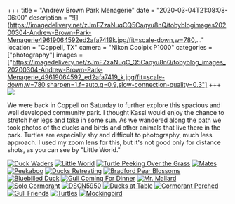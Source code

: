 +++
title = "Andrew Brown Park Menagerie"
date = "2020-03-04T21:08:08-06:00"
description = "![](https://imagedelivery.net/zJmFZzaNuqCQ5Caqyu8nQ/tobyblogimages20200304-Andrew-Brown-Park-Menagerie49619064592ed2afa7419k.jpg/fit=scale-down,w=780,..."
location = "Coppell, TX"
camera = "Nikon Coolpix P1000"
categories = ["photography"]
images = ["https://imagedelivery.net/zJmFZzaNuqC_Q5Caqyu8nQ/tobyblog_images_20200304-Andrew-Brown-Park-Menagerie_49619064592_ed2afa7419_k.jpg/fit=scale-down,w=780,sharpen=1,f=auto,q=0.9,slow-connection-quality=0.3"]
+++
![](https://imagedelivery.net/zJmFZzaNuqC_Q5Caqyu8nQ/tobyblog_images_20200304-Andrew-Brown-Park-Menagerie_49619064592_ed2afa7419_k.jpg/fit=scale-down,w=780,sharpen=1,f=auto,q=0.9,slow-connection-quality=0.3)
<!--more-->
We were back in Coppell on Saturday to further explore this spacious and well developed community park. I thought Kassi would enjoy the chance to stretch her legs and take in some sun. As we wandered along the path we took photos of the ducks and birds and other animals that live there in the park. Turtles are especially shy and difficult to photography, much less approach. I used my zoom lens for this, but it's not good only for distance shots, as you can see by "Little World."

<div id="mygallery">
		<a class="swipebox" href="https://imagedelivery.net/zJmFZzaNuqC_Q5Caqyu8nQ/tobyblog_images_20200304-Andrew-Brown-Park-Menagerie_49618825791_2b5844b1b2_k.jpg/fit=scale-down,w=1024,sharpen=1,f=auto,q=0.9,slow-connection-quality=0.3">
			    <img alt="Duck Waders" src="https://imagedelivery.net/zJmFZzaNuqC_Q5Caqyu8nQ/tobyblog_images_20200304-Andrew-Brown-Park-Menagerie_49618825791_2b5844b1b2_k.jpg/fit=scale-down,w=365,sharpen=1,f=auto,q=0.9,slow-connection-quality=0.3"></a>
		<a class="swipebox" href="https://imagedelivery.net/zJmFZzaNuqC_Q5Caqyu8nQ/tobyblog_images_20200304-Andrew-Brown-Park-Menagerie_49619076747_fa9e5806d1_k.jpg/fit=scale-down,w=1024,sharpen=1,f=auto,q=0.9,slow-connection-quality=0.3">
			    <img alt="Little World" src="https://imagedelivery.net/zJmFZzaNuqC_Q5Caqyu8nQ/tobyblog_images_20200304-Andrew-Brown-Park-Menagerie_49619076747_fa9e5806d1_k.jpg/fit=scale-down,w=365,sharpen=1,f=auto,q=0.9,slow-connection-quality=0.3"></a>
		<a class="swipebox" href="https://imagedelivery.net/zJmFZzaNuqC_Q5Caqyu8nQ/tobyblog_images_20200304-Andrew-Brown-Park-Menagerie_49619077542_eb7066abe1_k.jpg/fit=scale-down,w=1024,sharpen=1,f=auto,q=0.9,slow-connection-quality=0.3">
			    <img alt="Turtle Peeking Over the Grass" src="https://imagedelivery.net/zJmFZzaNuqC_Q5Caqyu8nQ/tobyblog_images_20200304-Andrew-Brown-Park-Menagerie_49619077542_eb7066abe1_k.jpg/fit=scale-down,w=365,sharpen=1,f=auto,q=0.9,slow-connection-quality=0.3"></a>
		<a class="swipebox" href="https://imagedelivery.net/zJmFZzaNuqC_Q5Caqyu8nQ/tobyblog_images_20200304-Andrew-Brown-Park-Menagerie_49618305608_fbed207d20_k.jpg/fit=scale-down,w=1024,sharpen=1,f=auto,q=0.9,slow-connection-quality=0.3">
			    <img alt="Mates" src="https://imagedelivery.net/zJmFZzaNuqC_Q5Caqyu8nQ/tobyblog_images_20200304-Andrew-Brown-Park-Menagerie_49618305608_fbed207d20_k.jpg/fit=scale-down,w=365,sharpen=1,f=auto,q=0.9,slow-connection-quality=0.3"></a>
		<a class="swipebox" href="https://imagedelivery.net/zJmFZzaNuqC_Q5Caqyu8nQ/tobyblog_images_20200304-Andrew-Brown-Park-Menagerie_49619093357_5152cd1a5a_k.jpg/fit=scale-down,w=1024,sharpen=1,f=auto,q=0.9,slow-connection-quality=0.3">
			    <img alt="Peekaboo" src="https://imagedelivery.net/zJmFZzaNuqC_Q5Caqyu8nQ/tobyblog_images_20200304-Andrew-Brown-Park-Menagerie_49619093357_5152cd1a5a_k.jpg/fit=scale-down,w=365,sharpen=1,f=auto,q=0.9,slow-connection-quality=0.3"></a>
		<a class="swipebox" href="https://imagedelivery.net/zJmFZzaNuqC_Q5Caqyu8nQ/tobyblog_images_20200304-Andrew-Brown-Park-Menagerie_49619073072_b2e0b06f16_k.jpg/fit=scale-down,w=1024,sharpen=1,f=auto,q=0.9,slow-connection-quality=0.3">
			    <img alt="Ducks Retreating" src="https://imagedelivery.net/zJmFZzaNuqC_Q5Caqyu8nQ/tobyblog_images_20200304-Andrew-Brown-Park-Menagerie_49619073072_b2e0b06f16_k.jpg/fit=scale-down,w=365,sharpen=1,f=auto,q=0.9,slow-connection-quality=0.3"></a>
		<a class="swipebox" href="https://imagedelivery.net/zJmFZzaNuqC_Q5Caqyu8nQ/tobyblog_images_20200304-Andrew-Brown-Park-Menagerie_49619086762_d47ab59e27_k.jpg/fit=scale-down,w=1024,sharpen=1,f=auto,q=0.9,slow-connection-quality=0.3">
			    <img alt="Bradford Pear Blossoms" src="https://imagedelivery.net/zJmFZzaNuqC_Q5Caqyu8nQ/tobyblog_images_20200304-Andrew-Brown-Park-Menagerie_49619086762_d47ab59e27_k.jpg/fit=scale-down,w=365,sharpen=1,f=auto,q=0.9,slow-connection-quality=0.3"></a>
		<a class="swipebox" href="https://imagedelivery.net/zJmFZzaNuqC_Q5Caqyu8nQ/tobyblog_images_20200304-Andrew-Brown-Park-Menagerie_49618310538_a979f00a52_k.jpg/fit=scale-down,w=1024,sharpen=1,f=auto,q=0.9,slow-connection-quality=0.3">
			    <img alt="Bluebilled Duck" src="https://imagedelivery.net/zJmFZzaNuqC_Q5Caqyu8nQ/tobyblog_images_20200304-Andrew-Brown-Park-Menagerie_49618310538_a979f00a52_k.jpg/fit=scale-down,w=365,sharpen=1,f=auto,q=0.9,slow-connection-quality=0.3"></a>
		<a class="swipebox" href="https://imagedelivery.net/zJmFZzaNuqC_Q5Caqyu8nQ/tobyblog_images_20200304-Andrew-Brown-Park-Menagerie_49619071967_c9f31088d3_k.jpg/fit=scale-down,w=1024,sharpen=1,f=auto,q=0.9,slow-connection-quality=0.3">
			    <img alt="Gull Coming For Dinner" src="https://imagedelivery.net/zJmFZzaNuqC_Q5Caqyu8nQ/tobyblog_images_20200304-Andrew-Brown-Park-Menagerie_49619071967_c9f31088d3_k.jpg/fit=scale-down,w=365,sharpen=1,f=auto,q=0.9,slow-connection-quality=0.3"></a>
		<a class="swipebox" href="https://imagedelivery.net/zJmFZzaNuqC_Q5Caqyu8nQ/tobyblog_images_20200304-Andrew-Brown-Park-Menagerie_49618821371_8fb9ef2dc2_k.jpg/fit=scale-down,w=1024,sharpen=1,f=auto,q=0.9,slow-connection-quality=0.3">
			    <img alt="Mr. Mallard" src="https://imagedelivery.net/zJmFZzaNuqC_Q5Caqyu8nQ/tobyblog_images_20200304-Andrew-Brown-Park-Menagerie_49618821371_8fb9ef2dc2_k.jpg/fit=scale-down,w=365,sharpen=1,f=auto,q=0.9,slow-connection-quality=0.3"></a>
		<a class="swipebox" href="https://imagedelivery.net/zJmFZzaNuqC_Q5Caqyu8nQ/tobyblog_images_20200304-Andrew-Brown-Park-Menagerie_49618819411_43241018a0_k.jpg/fit=scale-down,w=1024,sharpen=1,f=auto,q=0.9,slow-connection-quality=0.3">
			    <img alt="Solo Cormorant" src="https://imagedelivery.net/zJmFZzaNuqC_Q5Caqyu8nQ/tobyblog_images_20200304-Andrew-Brown-Park-Menagerie_49618819411_43241018a0_k.jpg/fit=scale-down,w=365,sharpen=1,f=auto,q=0.9,slow-connection-quality=0.3"></a>
		<a class="swipebox" href="https://imagedelivery.net/zJmFZzaNuqC_Q5Caqyu8nQ/tobyblog_images_20200304-Andrew-Brown-Park-Menagerie_49618290738_351ff38470_k.jpg/fit=scale-down,w=1024,sharpen=1,f=auto,q=0.9,slow-connection-quality=0.3">
			    <img alt="DSCN5950" src="https://imagedelivery.net/zJmFZzaNuqC_Q5Caqyu8nQ/tobyblog_images_20200304-Andrew-Brown-Park-Menagerie_49618290738_351ff38470_k.jpg/fit=scale-down,w=365,sharpen=1,f=auto,q=0.9,slow-connection-quality=0.3"></a>
		<a class="swipebox" href="https://imagedelivery.net/zJmFZzaNuqC_Q5Caqyu8nQ/tobyblog_images_20200304-Andrew-Brown-Park-Menagerie_49618805351_60d9c29bb5_k.jpg/fit=scale-down,w=1024,sharpen=1,f=auto,q=0.9,slow-connection-quality=0.3">
			    <img alt="Ducks at Table" src="https://imagedelivery.net/zJmFZzaNuqC_Q5Caqyu8nQ/tobyblog_images_20200304-Andrew-Brown-Park-Menagerie_49618805351_60d9c29bb5_k.jpg/fit=scale-down,w=365,sharpen=1,f=auto,q=0.9,slow-connection-quality=0.3"></a>
		<a class="swipebox" href="https://imagedelivery.net/zJmFZzaNuqC_Q5Caqyu8nQ/tobyblog_images_20200304-Andrew-Brown-Park-Menagerie_49619064592_ed2afa7419_k.jpg/fit=scale-down,w=1024,sharpen=1,f=auto,q=0.9,slow-connection-quality=0.3">
			    <img alt="Cormorant Perched" src="https://imagedelivery.net/zJmFZzaNuqC_Q5Caqyu8nQ/tobyblog_images_20200304-Andrew-Brown-Park-Menagerie_49619064592_ed2afa7419_k.jpg/fit=scale-down,w=365,sharpen=1,f=auto,q=0.9,slow-connection-quality=0.3"></a>
		<a class="swipebox" href="https://imagedelivery.net/zJmFZzaNuqC_Q5Caqyu8nQ/tobyblog_images_20200304-Andrew-Brown-Park-Menagerie_49618817876_37b63c8f79_k.jpg/fit=scale-down,w=1024,sharpen=1,f=auto,q=0.9,slow-connection-quality=0.3">
			    <img alt="Gull Friends" src="https://imagedelivery.net/zJmFZzaNuqC_Q5Caqyu8nQ/tobyblog_images_20200304-Andrew-Brown-Park-Menagerie_49618817876_37b63c8f79_k.jpg/fit=scale-down,w=365,sharpen=1,f=auto,q=0.9,slow-connection-quality=0.3"></a>
		<a class="swipebox" href="https://imagedelivery.net/zJmFZzaNuqC_Q5Caqyu8nQ/tobyblog_images_20200304-Andrew-Brown-Park-Menagerie_49619068632_a7d1cf5a2e_k.jpg/fit=scale-down,w=1024,sharpen=1,f=auto,q=0.9,slow-connection-quality=0.3">
			    <img alt="Turtles" src="https://imagedelivery.net/zJmFZzaNuqC_Q5Caqyu8nQ/tobyblog_images_20200304-Andrew-Brown-Park-Menagerie_49619068632_a7d1cf5a2e_k.jpg/fit=scale-down,w=365,sharpen=1,f=auto,q=0.9,slow-connection-quality=0.3"></a>
		<a class="swipebox" href="https://imagedelivery.net/zJmFZzaNuqC_Q5Caqyu8nQ/tobyblog_images_20200304-Andrew-Brown-Park-Menagerie_49619085567_ea65281c53_k.jpg/fit=scale-down,w=1024,sharpen=1,f=auto,q=0.9,slow-connection-quality=0.3">
			    <img alt="Mockingbird" src="https://imagedelivery.net/zJmFZzaNuqC_Q5Caqyu8nQ/tobyblog_images_20200304-Andrew-Brown-Park-Menagerie_49619085567_ea65281c53_k.jpg/fit=scale-down,w=365,sharpen=1,f=auto,q=0.9,slow-connection-quality=0.3"></a>
</div>
